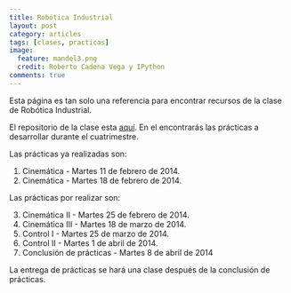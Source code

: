 ```yaml
---
title: Robótica Industrial
layout: post
category: articles
tags: [clases, practicas]
image:
  feature: mandel3.png
  credit: Roberto Cadena Vega y IPython
comments: true
---
```


Esta página es tan solo una referencia para encontrar recursos de la clase de Robótica Industrial.

El repositorio de la clase esta [aquí](https://github.com/robblack007/clase-robotica-industrial). En el encontrarás las prácticas a desarrollar durante el cuatrimestre.

Las prácticas ya realizadas son:

1. Cinemática - Martes 11 de febrero de 2014.
2. Cinemática - Martes 18 de febrero de 2014.

Las prácticas por realizar son:

3. Cinemática II - Martes 25 de febrero de 2014.
4. Cinemática III - Martes 18 de marzo de 2014.
5. Control I - Martes 25 de marzo de 2014.
6. Control II - Martes 1 de abril de 2014.
7. Conclusión de prácticas - Martes 8 de abril de 2014

La entrega de prácticas se hará una clase después de la conclusión de prácticas.
